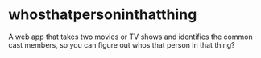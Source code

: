whosthatpersoninthatthing
=========================

A web app that takes two movies or TV shows and identifies the common cast members, so you can figure out whos that person in that thing?
